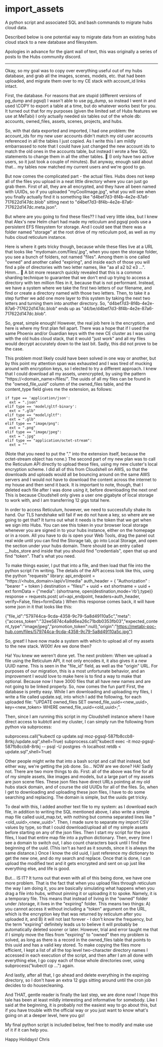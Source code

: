 # import_assets
A python script and associated SQL and bash commands to migrate hubs cloud data.

Described below is one potential way to migrate data from an existing hubs cloud stack to a new database and filesystem.

Apologies in advance for the giant wall of text, this was originally a series of posts to the Hubs community discord.

----------------

Okay, so my goal was to copy over everything useful out of my hubs database, and grab all the images, scenes, models, etc. that had been uploaded, and migrate them over to my CE stack with account_id links intact.

First, the database. For reasons that are stupid (different versions of pg_dump and pgsql) I wasn't able to use pg_dump, so instead I went in and used \COPY to export a table at a time, but do whatever works best for you. It turned out that for my purposes (given the limited set of Hubs features we use at MeTabi) I only actually needed six tables out of the whole db:  accounts, owned_files, assets, scenes, projects, and hubs.

So, with that data exported and imported, I had one problem: the account_ids for my new user accounts didn't match my old user accounts referenced in all the tables I just copied. As I write this I am mildly embarrassed to note that I could have just changed the new account ids to match the old ones in the accounts table, but instead I wrote a few SQL statements to change them in all the other tables. 🙂 (I only have two active users, so it just took a couple of minutes). But anyway, enough said about that... my tables now matched my current users and we're good to go.

But now comes the complicated part - the actual files.
Hubs does not keep all of the files you upload in a neat little directory where you can just go grab them. First of all, they are all encrypted, and they have all been named with UUIDs, so if you uploaded "myCoolImage.jpg", what you will see when you finally actually find it is something like "d4bef7d3-8f4b-4e2e-87a6-717622d147dc.blob" sitting next to "d4bef7d3-8f4b-4e2e-87a6-717622d147dc.meta.json".

But where are you going to find these files?? I had very little idea, but I knew that Alex's new Helm chart had made my reticulum and pgsql pods use a persistent EFS filesystem for storage. And I could see that there was a folder named "storage" at the root drive of my reticulum pod, as well as my hubs cloud reticulum instance.

Here is where it gets tricky though, because while these files live at a URL that looks like "mydomain.com/files/<uuid>.jpg", when you open the storage folder, you see a bunch of folders, not named "files". Among them is one called "owned" and another called "expiring", and inside each of those you will find a pile of directories with two letter names, like "aa a1 a2 b2 e3 ...". Hmm... 🧐 
A bit more research quickly revealed that this is a common sharding technique to guarantee that we don't end up trying to access a directory with ten million files in it, because that is not performant. Instead, we have a system where we take the first two letters of our filename, and find or create a directory named with those two letters. Then, to take it a step further we add one more layer to this system by taking the next two letters and turning them into another directory. So, "d4bef7d3-8f4b-4e2e-87a6-717622d147dc.blob" ends up as "d4/be/d4bef7d3-8f4b-4e2e-87a6-717622d147dc.blob".

So, great, simple enough! However, the real job here is the encryption, and here is where my first plan fell apart. There was a hope that if I used the same Phoenix and/or Guardian keys with the new CE cluster as I was using with the old hubs cloud stack, that it would "just work" and all my files would decrypt accurately down to the last bit. Sadly, this did not prove to be the case.

This problem most likely could have been solved in one way or another, but by this point my attention span was exhausted and I was tired of mucking around with encryption keys, so I elected to try a different approach. I knew that I could download all my assets, unencrypted, by using the pattern "https://<domain_name>/files/<uuid><extension>". The uuids of all my files can be found in the "owned_file_uuid" column of the owned_files table, and the content_type field gives me the extension, as follows: 

    if type == 'application/json':
      ext = ".json"
    elif type == 'model/gltf-binary':
      ext = ".glb"
    elif type == "model/gltf":
      ext = ".glb"
    elif type == "image/png":
      ext = ".png"
    elif type == "image/jpeg":
      ext = ".jpg"
    elif type == "application/octet-stream":
      ext = ""
      
(Note that you need to put the "." into the extension itself, because the octet-stream object has none.)
The second part of my new plan was to call the Reticulum API directly to upload these files, using my new cluster's local encryption scheme. I did all of this from Cloudshell on AWS, so that the downloads and uploads would all be bouncing around on the same AWS servers and I would not have to download the content across the internet to my house and then send it back. It is important to note, though, that I deleted each file after I was done using it, before downloading the next one! This is because Cloudshell only gives a user one gigabyte of local storage to work with, and I am transferring 12 gigs total here.

In order to access Reticulum, however, we need to successfully shake its hand. Our TLS handshake will fail if we do not have a key, so where are we going to get that? It turns out what it needs is the token that we get when we sign into Hubs. You can see this token in your browser local storage whenever you are signed in to your hubs instance, either on the homepage or in a room. All you have to do is open your Web Tools, drag the panel out real wide until you can find the Storage tab, go into Local Storage, and open the section under your hubs domain. There should be an entry called __hubs_store and inside that you should find "credentials", open that up and find "token". That's what you need.

To make things easier, I put that into a file, and then load that file into the python script I'm writing. The details of the API access look like this, using the python "requests" library:
  api_endpoint = "https://<hubs_domain>/api/v1/media"
  auth_header = { 
    "Authorization" : "bearer " + token
  }
  destination = "files/" + uuid + ext
  shortname = uuid + ext
  formData = {"media": (shortname, open(destination,mode='rb'),type)}
  response = requests.post(
     url=api_endpoint,
     headers=auth_header,
     verify=False,
     files=formData
  )
When this response comes back, it will have some json in it that looks like this:

  {"file_id":"579744ca-9cda-4358-9c79-5a8d49110a5c","meta":{"access_token":"32ee5874c4a8d6ea26c71bdb0353fb03","expected_content_type":"image/jpeg","promotion_token":null},"origin":"https://metabi-poc-hub.com/files/579744ca-9cda-4358-9c79-5a8d49110a5c.jpg"}

So, great! I have now made a system with which to upload all of my assets to the new stack. W00t! Are we done then?

Ha! You knew we weren't done yet. The next problem: When we upload a file using the Reticulum API, it not only encodes it, it also gives it a new UUID name. This is seen in the "file_id" field, as well as the "origin" URL. For purposes of our migration, this is a most unfortunate behavior, and an improvement I would love to make here is to find a way to make that optional. Because now I have 3000 files that all have new names and are not going to be linked properly.
So, now comes the fun part! First, the database is pretty easy. While I am downloading and uploading my files, I write a file called update.sql, into which I add the following, for each uploaded file:  "UPDATE owned_files SET owned_file_uuid=<new_uuid>, key=<new_token> WHERE owned_file_uuid=<old_uuid>;".

Then, since I am running this script in my Cloudshell instance where I have direct access to kubtctl and my cluster, I can simply run the following from python via subprocess:

  subprocess.call("kubectl cp update.sql moz-pgsql-587fb8ccb8-8rtkj:/update.sql",shell=True)
  subprocess.call("kubectl exec -it moz-pgsql-587fb8ccb8-8rtkj -- psql  -U postgres -h localhost retdb < update.sql",shell=True)

Other people might write that into a bash script and call that instead, but either way, we're getting the job done.
So... NOW are we done? HA! Sadly not. There are two more things to do. First: all of the above was fine for all of my simple assets, like images and models, but a large part of my assets are json scene files. These json files have direct URLs pointing at my old hubs stack domain, and of course the old UUIDs for all of the files. So, when I get to downloading and uploading these json files, I have to do some searching and replacing. The domain is simple, but the uuids get tricky.

To deal with this, I added another text file to my system: as I download each file, in addition to writing the SQL mentioned above, I also write a simple map file called uuid_map.txt, with nothing but comma separated lines like "<old_uuid>,<new_uuid>". Then, I made sure to separate my import CSV values by type, so that I could download/upload all of my simple assets before starting on any of the json files. Then I start my script for the json files, I load that entire map file into a python dictionary. Then, every time I see a domain to switch out, I also count characters back until I find the beginning of the uuid. (This isn't as hard as it sounds, since it is always the same distance.) Once I know the old uuid, I just reference my dictionary to get the new one, and do my search and replace.
Once that is done, I can upload the modified text and it gets encrypted and sent on up just like everything else, and life is good.

But... IS IT? It turns out that even with all of this being done, we have one more problem. That is the fact that when you upload files through reticulum the way I am doing it, you are basically simulating what happens when you drag a file into hubs, without pinning it or uploading it to spoke. Namely, it is a temporary file. This means that instead of living in the "owned" folder under /storage, it lives in the "expiring" folder. This means two things: A) you cannot access it without including a "token" argument on the URL, which is the encryption key that was returned by reticulum after you uploaded it, and B) it will not last forever - I don't know the frequency, but the term "expiring" definitely leads us to believe it will probably be automatically deleted sooner or later.
However, trial and error taught me that if I simply move the files from "expiring" to "owned" then my problem is solved, as long as there is a record in the owned_files table that points to this uuid and has a valid key stored. To make copying the files more efficient, I kept a list of all the top level two-character directory names I accessed in each execution of the script, and then after I am all done with everything else, I go copy each of those whole directories over, using subprocess("kubectl cp ...") again.

And lastly, after all that, I go ahead and delete everything in the expiring directory, so I don't have an extra 12 gigs sitting around until the cron job decides to do housecleaning.

And THAT, gentle reader is finally the last step, we are done now! I hope this tale has been at least mildly interesting and informative for somebody. Like I said at the beginning, it is probably not the easiest way to go about this, but if you have trouble with the official way or you just want to know what's going on at a deeper level, here you go!

My final python script is included below, feel free to modify and make use of it if it can help you.

Happy Holidays!
Chris
